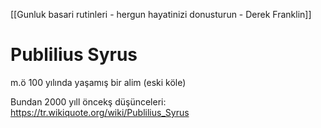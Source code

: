 [[Gunluk basari rutinleri - hergun hayatinizi donusturun - Derek Franklin]]
# Publilius Syrus
m.ö 100 yılında yaşamış bir alim (eski köle)

Bundan 2000 yıll öncekş düşünceleri: https://tr.wikiquote.org/wiki/Publilius_Syrus